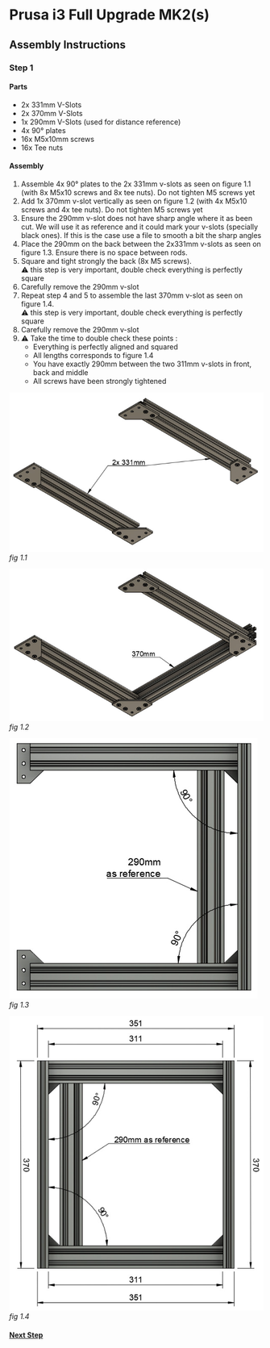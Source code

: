 # Prusa i3 Full Upgrade MK2(s)

## Assembly Instructions

### Step 1

#### Parts

* 2x 331mm V-Slots
* 2x 370mm V-Slots
* 1x 290mm V-Slots (used for distance reference)
* 4x 90° plates
* 16x M5x10mm screws
* 16x Tee nuts

#### Assembly

1. Assemble 4x 90° plates to the 2x 331mm v-slots as seen on figure 1.1 (with 8x M5x10 screws and 8x tee nuts). Do not tighten M5 screws yet
1. Add 1x 370mm v-slot vertically as seen on figure 1.2 (with 4x M5x10 screws and 4x tee nuts). Do not tighten M5 screws yet
1. Ensure the 290mm v-slot does not have sharp angle where it as been cut. We will use it as reference and it could mark your v-slots (specially black ones). If this is the case use a file to smooth a bit the sharp angles
1. Place the 290mm on the back between the 2x331mm v-slots as seen on figure 1.3. Ensure there is no space between rods.
1. Square and tight strongly the back (8x M5 screws).<br>
   :warning: this step is very important, double check everything is perfectly square
1. Carefully remove the 290mm v-slot
1. Repeat step 4 and 5 to assemble the last 370mm v-slot as seen on figure 1.4.<br>
   :warning: this step is very important, double check everything is perfectly square
1. Carefully remove the 290mm v-slot
1. :warning: Take the time to double check these points :
    * Everything is perfectly aligned and squared
    * All lengths corresponds to figure 1.4
    * You have exactly 290mm between the two 311mm v-slots in front, back and middle
    * All screws have been strongly tightened

![](img/fig1.1.jpg)\
*fig 1.1*

![](img/fig1.2.jpg)\
*fig 1.2*

![](img/fig1.3.jpg)\
*fig 1.3*

![](img/fig1.4.jpg)\
*fig 1.4*

#### [Next Step](step02.md)
